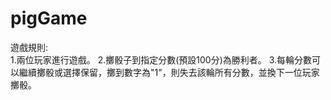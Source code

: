 # pigGame

遊戲規則:<br/>
1.兩位玩家進行遊戲。
2.擲骰子到指定分數(預設100分)為勝利者。
3.每輪分數可以繼續擲骰或選擇保留，擲到數字為"1"，則失去該輪所有分數，並換下一位玩家擲骰。

